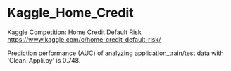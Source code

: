 # Kaggle_Home_Credit
Kaggle Competition: Home Credit Default Risk
https://www.kaggle.com/c/home-credit-default-risk/

Prediction performance (AUC) of analyzing application_train/test data with 'Clean_Appli.py' is 0.748. 

